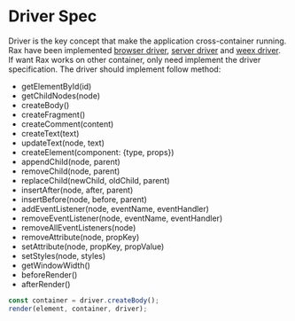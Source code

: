 # Driver Spec

Driver is the key concept that make the application cross-container running.
Rax have been implemented [browser driver](../../packages/rax/src/drivers/browser.js), [server driver](../../packages/rax/src/drivers/server.js) and [weex driver](../../packages/rax/src/drivers/weex.js).
If want Rax works on other container, only need implement the driver specification.
The driver should implement follow method:

* getElementById(id)
* getChildNodes(node)
* createBody()
* createFragment()
* createComment(content)
* createText(text)
* updateText(node, text)
* createElement(component: {type, props})
* appendChild(node, parent)
* removeChild(node, parent)
* replaceChild(newChild, oldChild, parent)
* insertAfter(node, after, parent)
* insertBefore(node, before, parent)
* addEventListener(node, eventName, eventHandler)
* removeEventListener(node, eventName, eventHandler)
* removeAllEventListeners(node)
* removeAttribute(node, propKey)
* setAttribute(node, propKey, propValue)
* setStyles(node, styles)
* getWindowWidth()
* beforeRender()
* afterRender()

```js
const container = driver.createBody();
render(element, container, driver);
```
